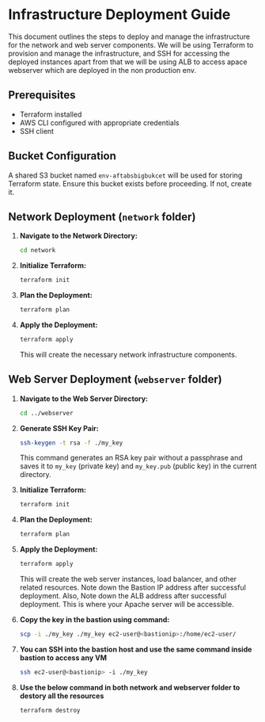 # Infrastructure Deployment Guide

This document outlines the steps to deploy and manage the infrastructure for the network and web server components.  We will be using Terraform to provision and manage the infrastructure, and SSH for accessing the deployed instances apart from that we will be using ALB to access apace webserver which are deployed in the non production env.

## Prerequisites

*   Terraform installed
*   AWS CLI configured with appropriate credentials
*   SSH client

## Bucket Configuration

A shared S3 bucket named `env-aftabsbigbukcet` will be used for storing Terraform state. Ensure this bucket exists before proceeding.  If not, create it.

## Network Deployment (`network` folder)

1.  **Navigate to the Network Directory:**

    ```bash
    cd network
    ```

2.  **Initialize Terraform:**

    ```bash
    terraform init
    ```

3.  **Plan the Deployment:**

    ```bash
    terraform plan
    ```

4.  **Apply the Deployment:**

    ```bash
    terraform apply
    ```

    This will create the necessary network infrastructure components.

## Web Server Deployment (`webserver` folder)

1.  **Navigate to the Web Server Directory:**

    ```bash
    cd ../webserver
    ```

2.  **Generate SSH Key Pair:**

    ```bash
    ssh-keygen -t rsa -f ./my_key
    ```
    This command generates an RSA key pair without a passphrase and saves it to `my_key` (private key) and `my_key.pub` (public key) in the current directory.

3.  **Initialize Terraform:**

    ```bash
    terraform init
    ```

4.  **Plan the Deployment:**

    ```bash
    terraform plan
    ```

5.  **Apply the Deployment:**

    ```bash
    terraform apply
    ```

    This will create the web server instances, load balancer, and other related resources. Note down the Bastion IP address after successful deployment. Also, Note down the ALB address after successful deployment. This is where your Apache server will be accessible.

6.  **Copy the key in the bastion using command:**
    
    ```bash
    scp -i ./my_key ./my_key ec2-user@<bastionip>:/home/ec2-user/
    ```

7.  **You can SSH into the bastion host and use the same command inside bastion to access any VM**

    ```bash
    ssh ec2-user@<bastionip> -i ./my_key
    ```

7.  **Use the below command in both network and webserver folder to destory all the resources**

    ```bash
    terraform destroy
    ```











